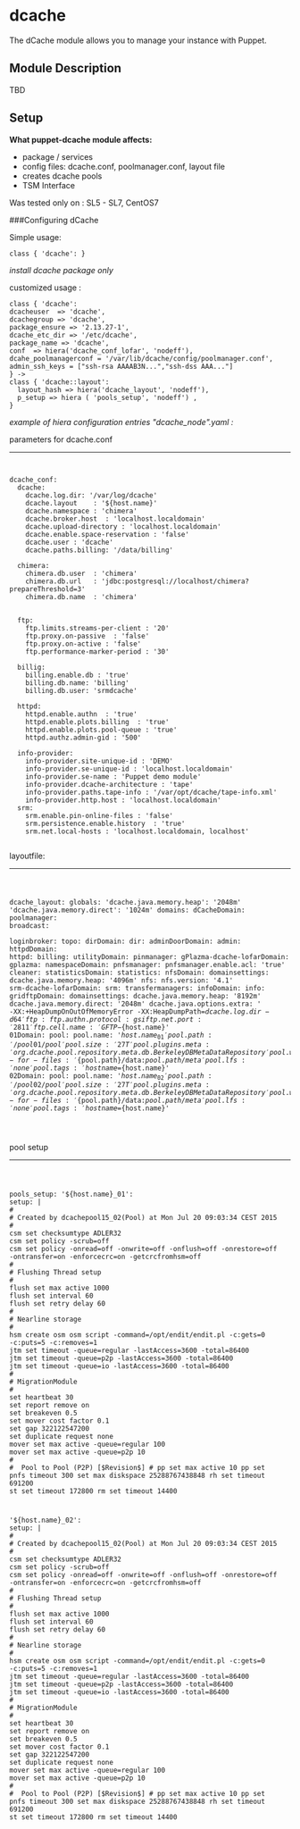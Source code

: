 # dcache #


The dCache module allows you to manage your instance with Puppet.

Module Description
-------------------

TBD

Setup
-----

**What puppet-dcache module affects:**

* package / services
* config files:  dcache.conf, poolmanager.conf, layout file
* creates dcache pools
* TSM Interface

Was tested only on : SL5 - SL7, CentOS7


###Configuring dCache

Simple usage: 

    class { 'dcache': }
  
 *install dcache package only*

customized usage  :
   
    class { 'dcache':
    dcacheuser  => 'dcache',
    dcachegroup => 'dcache',
    package_ensure => '2.13.27-1',
    dcache_etc_dir => '/etc/dcache',
    package_name => 'dcache',
    conf  => hiera('dcache_conf_lofar', 'nodeff'),
    dcahe_poolmanagerconf = '/var/lib/dcache/config/poolmanager.conf',
    admin_ssh_keys = ["ssh-rsa AAAAB3N...","ssh-dss AAA..."] 
    } ->
    class { 'dcache::layout':
      layout_hash => hiera('dcache_layout', 'nodeff'),
      p_setup => hiera ( 'pools_setup', 'nodeff') ,
    }
 
 
*example of hiera configuration entries "_dcache_node_".yaml :* 

 parameters for dcache.conf
***
<pre><code>

dcache_conf:
  dcache: 
    dcache.log.dir: '/var/log/dcache'
    dcache.layout    : '${host.name}'
    dcache.namespace : 'chimera'
    dcache.broker.host  : 'localhost.localdomain'
    dcache.upload-directory : 'localhost.localdomain'
    dcache.enable.space-reservation : 'false'
    dcache.user : 'dcache'
    dcache.paths.billing: '/data/billing'
    
  chimera:
    chimera.db.user  : 'chimera'
    chimera.db.url   : 'jdbc:postgresql://localhost/chimera?prepareThreshold=3'
    chimera.db.name  : 'chimera'


  ftp:
    ftp.limits.streams-per-client : '20'
    ftp.proxy.on-passive  : 'false'
    ftp.proxy.on-active : 'false'
    ftp.performance-marker-period : '30'
  
  billig:
    billing.enable.db : 'true'
    billing.db.name: 'billing'
    billing.db.user: 'srmdcache'

  httpd:
    httpd.enable.authn  : 'true'
    httpd.enable.plots.billing  : 'true'
    httpd.enable.plots.pool-queue : 'true'
    httpd.authz.admin-gid : '500'

  info-provider:
    info-provider.site-unique-id : 'DEMO'
    info-provider.se-unique-id : 'localhost.localdomain'
    info-provider.se-name : 'Puppet demo module'
    info-provider.dcache-architecture : 'tape'
    info-provider.paths.tape-info : '/var/opt/dcache/tape-info.xml'
    info-provider.http.host : 'localhost.localdomain'
  srm:
    srm.enable.pin-online-files : 'false'
    srm.persistence.enable.history  : 'true'
    srm.net.local-hosts : 'localhost.localdomain, localhost'

</code></pre> 

 layoutfile: 
***
<code><pre>

 dcache_layout:
  globals: 
    'dcache.java.memory.heap': '2048m'
    'dcache.java.memory.direct': '1024m'
  domains:
    dCacheDomain:
      poolmanager: 
      broadcast:  
      loginbroker: 
      topo: 
    dirDomain:
      dir:
    adminDoorDomain:
      admin:
    httpdDomain:
      httpd:
      billing:
    utilityDomain:
      pinmanager:
    gPlazma-dcache-lofarDomain:
      gplazma:
    namespaceDomain:
      pnfsmanager: 
         pnfsmanager.enable.acl: 'true'
      cleaner:
    statisticsDomain:
      statistics:
    nfsDomain:
      domainsettings: 
        dcache.java.memory.heap: '4096m'
      nfs:
        nfs.version: '4.1'
    srm-dcache-lofarDomain:
      srm:
      transfermanagers:
    infoDomain:
      info:
    gridftpDomain:
      domainsettings:
        dcache.java.memory.heap: '8192m'
        dcache.java.memory.direct: '2048m'
        dcache.java.options.extra: ' -XX:+HeapDumpOnOutOfMemoryError -XX:HeapDumpPath=${dcache.log.dir} -d64'
      ftp:
        ftp.authn.protocol:  gsi
        ftp.net.port: '2811'
        ftp.cell.name: 'GFTP-${host.name}'
    01Domain: 
      pool:
        pool.name: '${host.name}_01'
        pool.path: '/pool01/pool'
        pool.size: '27T'
        pool.plugins.meta: 'org.dcache.pool.repository.meta.db.BerkeleyDBMetaDataRepository'
        pool.wait-for-files: '${pool.path}/data:${pool.path}/meta'
        pool.lfs: 'none'
        pool.tags: 'hostname=${host.name}'
    02Domain: 
      pool:
        pool.name: '${host.name}_02'
        pool.path: '/pool02/pool'
        pool.size: '27T'
        pool.plugins.meta: 'org.dcache.pool.repository.meta.db.BerkeleyDBMetaDataRepository'
        pool.wait-for-files: '${pool.path}/data:${pool.path}/meta'
        pool.lfs: 'none'
        pool.tags: 'hostname=${host.name}'

</code></pre>

pool setup 
***

<code><pre>

 pools_setup:
  '${host.name}_01':
     setup: |
       #
       # Created by dcachepool15_02(Pool) at Mon Jul 20 09:03:34 CEST 2015
       #
       csm set checksumtype ADLER32
       csm set policy -scrub=off
       csm set policy -onread=off -onwrite=off -onflush=off -onrestore=off -ontransfer=on -enforcecrc=on -getcrcfromhsm=off
       #
       # Flushing Thread setup
       #
       flush set max active 1000
       flush set interval 60
       flush set retry delay 60
       #
       # Nearline storage
       #
       hsm create osm osm script -command=/opt/endit/endit.pl -c:gets=0 -c:puts=5 -c:removes=1
       jtm set timeout -queue=regular -lastAccess=3600 -total=86400
       jtm set timeout -queue=p2p -lastAccess=3600 -total=86400
       jtm set timeout -queue=io -lastAccess=3600 -total=86400
       #
       # MigrationModule
       #
       set heartbeat 30
       set report remove on
       set breakeven 0.5
       set mover cost factor 0.1
       set gap 322122547200
       set duplicate request none
       mover set max active -queue=regular 100
       mover set max active -queue=p2p 10
       #
       #  Pool to Pool (P2P) [$Revision$]
       #
       pp set max active 10
       pp set pnfs timeout 300
       set max diskspace 25288767438848
       rh set timeout 691200
       st set timeout 172800
       rm set timeout 14400

  '${host.name}_02':
     setup: |
       #
       # Created by dcachepool15_02(Pool) at Mon Jul 20 09:03:34 CEST 2015
       #
       csm set checksumtype ADLER32
       csm set policy -scrub=off
       csm set policy -onread=off -onwrite=off -onflush=off -onrestore=off -ontransfer=on -enforcecrc=on -getcrcfromhsm=off
       #
       # Flushing Thread setup
       #
       flush set max active 1000
       flush set interval 60
       flush set retry delay 60
       #
       # Nearline storage
       #
       hsm create osm osm script -command=/opt/endit/endit.pl -c:gets=0 -c:puts=5 -c:removes=1
       jtm set timeout -queue=regular -lastAccess=3600 -total=86400
       jtm set timeout -queue=p2p -lastAccess=3600 -total=86400
       jtm set timeout -queue=io -lastAccess=3600 -total=86400
       #
       # MigrationModule
       #
       set heartbeat 30
       set report remove on
       set breakeven 0.5
       set mover cost factor 0.1
       set gap 322122547200
       set duplicate request none
       mover set max active -queue=regular 100
       mover set max active -queue=p2p 10
       #
       #  Pool to Pool (P2P) [$Revision$]
       #
       pp set max active 10
       pp set pnfs timeout 300
       set max diskspace 25288767438848
       rh set timeout 691200
       st set timeout 172800
       rm set timeout 14400

</code></pre>
 
 
 
